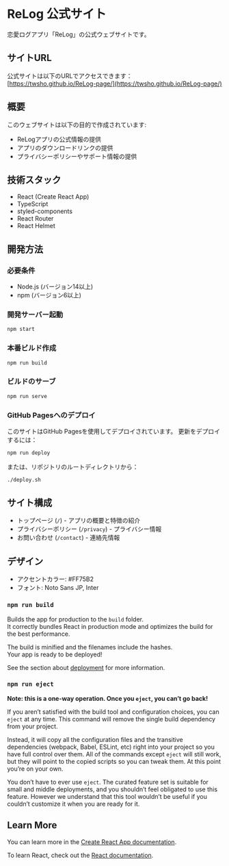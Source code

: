 # ReLog 公式サイト

恋愛ログアプリ「ReLog」の公式ウェブサイトです。

## サイトURL

公式サイトは以下のURLでアクセスできます：
[https://twsho.github.io/ReLog-page/](https://twsho.github.io/ReLog-page/)

## 概要

このウェブサイトは以下の目的で作成されています:
- ReLogアプリの公式情報の提供
- アプリのダウンロードリンクの提供
- プライバシーポリシーやサポート情報の提供

## 技術スタック

- React (Create React App)
- TypeScript
- styled-components
- React Router
- React Helmet

## 開発方法

### 必要条件

- Node.js (バージョン14以上)
- npm (バージョン6以上)

### 開発サーバー起動

```bash
npm start
```

### 本番ビルド作成

```bash
npm run build
```

### ビルドのサーブ

```bash
npm run serve
```

### GitHub Pagesへのデプロイ

このサイトはGitHub Pagesを使用してデプロイされています。
更新をデプロイするには：

```bash
npm run deploy
```

または、リポジトリのルートディレクトリから：

```bash
./deploy.sh
```

## サイト構成

- トップページ (`/`) - アプリの概要と特徴の紹介
- プライバシーポリシー (`/privacy`) - プライバシー情報
- お問い合わせ (`/contact`) - 連絡先情報

## デザイン

- アクセントカラー: #FF75B2
- フォント: Noto Sans JP, Inter

### `npm run build`

Builds the app for production to the `build` folder.\
It correctly bundles React in production mode and optimizes the build for the best performance.

The build is minified and the filenames include the hashes.\
Your app is ready to be deployed!

See the section about [deployment](https://facebook.github.io/create-react-app/docs/deployment) for more information.

### `npm run eject`

**Note: this is a one-way operation. Once you `eject`, you can’t go back!**

If you aren’t satisfied with the build tool and configuration choices, you can `eject` at any time. This command will remove the single build dependency from your project.

Instead, it will copy all the configuration files and the transitive dependencies (webpack, Babel, ESLint, etc) right into your project so you have full control over them. All of the commands except `eject` will still work, but they will point to the copied scripts so you can tweak them. At this point you’re on your own.

You don’t have to ever use `eject`. The curated feature set is suitable for small and middle deployments, and you shouldn’t feel obligated to use this feature. However we understand that this tool wouldn’t be useful if you couldn’t customize it when you are ready for it.

## Learn More

You can learn more in the [Create React App documentation](https://facebook.github.io/create-react-app/docs/getting-started).

To learn React, check out the [React documentation](https://reactjs.org/).
